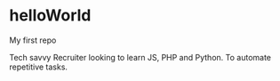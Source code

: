 # helloWorld
My first repo

Tech savvy Recruiter looking to learn JS, PHP and Python.
To automate repetitive tasks.
